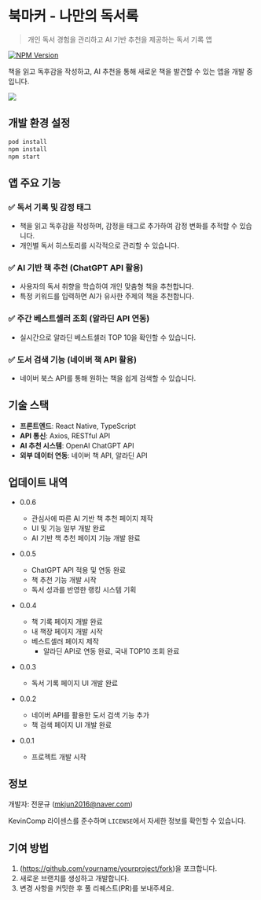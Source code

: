 # 북마커 - 나만의 독서록  
> 개인 독서 경험을 관리하고 AI 기반 추천을 제공하는 독서 기록 앱

[![NPM Version][npm-image]][npm-url]

책을 읽고 독후감을 작성하고, AI 추천을 통해 새로운 책을 발견할 수 있는 앱을 개발 중입니다.  

![](../header.png)

## 개발 환경 설정

```sh
pod install
npm install
npm start
```

## 앱 주요 기능  
### ✅ 독서 기록 및 감정 태그  
- 책을 읽고 독후감을 작성하며, 감정을 태그로 추가하여 감정 변화를 추적할 수 있습니다.  
- 개인별 독서 히스토리를 시각적으로 관리할 수 있습니다.  

### ✅ AI 기반 책 추천 (ChatGPT API 활용)  
- 사용자의 독서 취향을 학습하여 개인 맞춤형 책을 추천합니다.  
- 특정 키워드를 입력하면 AI가 유사한 주제의 책을 추천합니다.  

### ✅ 주간 베스트셀러 조회 (알라딘 API 연동)  
- 실시간으로 알라딘 베스트셀러 TOP 10을 확인할 수 있습니다.  

### ✅ 도서 검색 기능 (네이버 책 API 활용)  
- 네이버 북스 API를 통해 원하는 책을 쉽게 검색할 수 있습니다. 

## 기술 스택  
- **프론트엔드**: React Native, TypeScript
- **API 통신**: Axios, RESTful API
- **AI 추천 시스템**: OpenAI ChatGPT API
- **외부 데이터 연동**: 네이버 책 API, 알라딘 API

## 업데이트 내역  

* 0.0.6  
    * 관심사에 따른 AI 기반 책 추천 페이지 제작  
    * UI 및 기능 일부 개발 완료
    * AI 기반 책 추천 페이지 기능 개발 완료 

* 0.0.5  
    * ChatGPT API 적용 및 연동 완료
    * 책 추천 기능 개발 시작  
    * 독서 성과를 반영한 랭킹 시스템 기획

* 0.0.4  
    * 책 기록 페이지 개발 완료
    * 내 책장 페이지 개발 시작
    * 베스트셀러 페이지 제작  
        - 알라딘 API로 연동 완료, 국내 TOP10 조회 완료  

* 0.0.3
    * 독서 기록 페이지 UI 개발 완료

* 0.0.2
    * 네이버 API를 활용한 도서 검색 기능 추가 
    * 책 검색 페이지 UI 개발 완료

* 0.0.1  
    * 프로젝트 개발 시작  

## 정보

개발자: 전문규 (mkjun2016@naver.com)

KevinComp 라이센스를 준수하며 ``LICENSE``에서 자세한 정보를 확인할 수 있습니다.

## 기여 방법

1. (<https://github.com/yourname/yourproject/fork>)을 포크합니다.
2. 새로운 브랜치를 생성하고 개발합니다.
3. 변경 사항을 커밋한 후 풀 리퀘스트(PR)를 보내주세요.

<!-- Markdown link & img dfn's -->
[npm-image]: https://img.shields.io/npm/v/datadog-metrics.svg?style=flat-square
[npm-url]: https://npmjs.org/package/datadog-metrics
[npm-downloads]: https://img.shields.io/npm/dm/datadog-metrics.svg?style=flat-square
[travis-image]: https://img.shields.io/travis/dbader/node-datadog-metrics/master.svg?style=flat-square
[travis-url]: https://travis-ci.org/dbader/node-datadog-metrics
[wiki]: https://github.com/yourname/yourproject/wiki